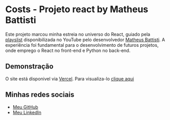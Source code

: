 # Costs - Projeto react by Matheus Battisti
Este projeto marcou minha estreia no universo do React, guiado pela [playslist](https://www.youtube.com/watch?v=FXqX7oof0I4&list=PLnDvRpP8BneyVA0SZ2okm-QBojomniQVO&pp=iAQB) disponibilizada no YouTube pelo desenvolvedor [Matheus Battisti](https://www.youtube.com/@MatheusBattisti). A experiência foi fundamental para o desenvolvimento de futuros projetos, onde emprego o React no front-end e Python no back-end.

## Demonstração
O site está disponivel via [Vercel](https://vercel.com/). Para visualiza-lo [clique aqui](https://costs-leonardoortizbrs-projects.vercel.app/)

## Minhas redes sociais
- [Meu GitHub](https://github.com/LeonardoOrtizBR)
- [Meu LinkedIn](https://www.linkedin.com/in/leonardoortizbr/)
